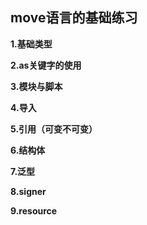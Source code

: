 ## move语言的基础练习

**1.基础类型**

**2.as关键字的使用**

**3.模块与脚本**

**4.导入**

**5.引用（可变不可变）**

**6.结构体**

**7.泛型**

**8.signer**

**9.resource**

